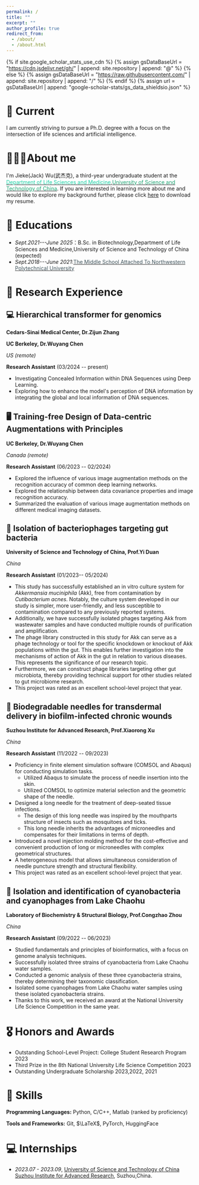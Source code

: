 ```yaml
---
permalink: /
title: ""
excerpt: ""
author_profile: true
redirect_from: 
  - /about/
  - /about.html
---
```


{% if site.google_scholar_stats_use_cdn %}
{% assign gsDataBaseUrl = "https://cdn.jsdelivr.net/gh/" | append: site.repository | append: "@" %}
{% else %}
{% assign gsDataBaseUrl = "https://raw.githubusercontent.com/" | append: site.repository | append: "/" %}
{% endif %}
{% assign url = gsDataBaseUrl | append: "google-scholar-stats/gs_data_shieldsio.json" %}

<span class='anchor' id='about-me'></span>

# 🍭 Current
I am currently striving to pursue a Ph.D. degree with a focus on the intersection of life sciences and artificial intelligence.

#  👨🏼‍🎓About me
I'm Jieke(Jack) Wu(武杰克), a third-year undergraduate student at the [<span style="color:#1bd1a5;">Department of Life Sciences and Medicine</span>](http://enbiomed.ustc.edu.cn/main.htm),[<span style="color:#21a675;">University of Science and Technology of China</span>](https://www.ustc.edu.cn/).
If you are interested in learning more about me and would like to explore my background further, please click [here](https://github.com/a-green-hand-jack/CV/raw/master/resume.pdf) to download my resume.

# 📖 Educations
- *Sept.2021---June 2025*：B.Sc. in Biotechnology,Department of Life Sciences and Medicine,University of Science and Technology of China (expected)
- *Sept.2018---June 2021*:[<span style="color:#41555d;">The Middle School Attached To Northwestern Polytechnical University</span>](http://www.xgdfz.com/)

# 🧪 Research Experience

## 💻 Hierarchical transformer for genomics
**Cedars-Sinai Medical Center, Dr.Zijun Zhang**

**UC Berkeley, Dr.Wuyang Chen**

*US (remote)*

**Research Assistant** (03/2024 -- present)
- Investigating Concealed Information within DNA Sequences using Deep Learning.
- Exploring how to enhance the model's perception of DNA information by integrating the global and local information of DNA sequences.

## 🖥 Training-free Design of Data-centric Augmentations with Principles
**UC Berkeley, Dr.Wuyang Chen**

*Canada (remote)*

**Research Assistant** (06/2023 -- 02/2024)
- Explored the influence of various image augmentation methods on the recognition accuracy of common deep learning networks.
- Explored the relationship between data covariance properties and image recognition accuracy.
- Summarized the evaluation of various image augmentation methods on different medical imaging datasets.

## 🐀 Isolation of bacteriophages targeting gut bacteria
**University of Science and Technology of China, Prof.Yi Duan**

*China*

**Research Assistant** (01/2023-- 05/2024)
- This study has successfully established an in vitro culture system for $\textit{Akkermansia muciniphila}$ (Akk), free from contamination by $\textit{Cutibacterium acnes}$. Notably, the culture system developed in our study is simpler, more user-friendly, and less susceptible to contamination compared to any previously reported systems. 
- Additionally, we have successfully isolated phages targeting Akk from wastewater samples and have conducted multiple rounds of purification and amplification.
- The phage library constructed in this study for Akk can serve as a phage technology or tool for the specific knockdown or knockout of Akk populations within the gut. This enables further investigation into the mechanisms of action of Akk in the gut in relation to various diseases. This represents the significance of our research topic.
- Furthermore, we can construct phage libraries targeting other gut microbiota, thereby providing technical support for other studies related to gut microbiome research.
- This project was rated as an excellent school-level project that year.

## 🦟 Biodegradable needles for transdermal delivery in biofilm-infected chronic wounds
**Suzhou Institute for Advanced Research, Prof.Xiaorong Xu**

*China*

**Research Assistant** (11/2022 -- 09/2023)
- Proficiency in finite element simulation software (COMSOL and Abaqus) for conducting simulation tasks.
  - Utilized Abaqus to simulate the process of needle insertion into the skin.
  - Utilized COMSOL to optimize material selection and the geometric shape of the needle.
- Designed a long needle for the treatment of deep-seated tissue infections.
  - The design of this long needle was inspired by the mouthparts structure of insects such as mosquitoes and ticks.
  - This long needle inherits the advantages of microneedles and compensates for their limitations in terms of depth.
- Introduced a novel injection molding method for the cost-effective and convenient production of long or microneedles with complex geometrical structures.
 - A heterogeneous model that allows simultaneous consideration of needle puncture strength and structural flexibility.
- This project was rated as an excellent school-level project that year.
  



## 🦠 Isolation and identification of cyanobacteria and cyanophages from Lake Chaohu 
**Laboratory of Biochemistry & Structural Biology, Prof.Congzhao Zhou**

*China*

**Research Assistant** (09/2022 -- 06/2023)
- Studied fundamentals and principles of bioinformatics, with a focus on genome analysis techniques.
- Successfully isolated three strains of cyanobacteria from Lake Chaohu water samples.
- Conducted a genomic analysis of these three cyanobacteria strains, thereby determining their taxonomic classification.
- Isolated some cyanophages from Lake Chaohu water samples using these isolated cyanobacteria strains.
- Thanks to this work, we received an award at the National University Life Science Competition in the same year.



# 🎖 Honors and Awards
- Outstanding School-Level Project: College Student Research Program 2023
- Third Prize in the 8th National University Life Science Competition 2023
- Outstanding Undergraduate Scholarship 2023,2022, 2021

# 🧭 Skills

**Programming Languages:** Python, C/C++, Matlab (ranked by proficiency)

**Tools and Frameworks:** Git, $\LaTeX$, PyTorch, HuggingFace


# 💻 Internships
- *2023.07 - 2023.09*, [University of Science and Technology of China Suzhou Institute for Advanced Research]([https://github.com/a-green-hand-jack/](https://sz.ustc.edu.cn/index.html)https://sz.ustc.edu.cn/index.html), Suzhou,China.
